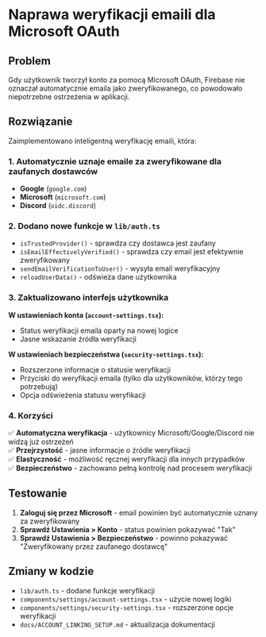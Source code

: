 # Naprawa weryfikacji emaili dla Microsoft OAuth

## Problem

Gdy użytkownik tworzył konto za pomocą Microsoft OAuth, Firebase nie oznaczał automatycznie emaila jako zweryfikowanego, co powodowało niepotrzebne ostrzeżenia w aplikacji.

## Rozwiązanie

Zaimplementowano inteligentną weryfikację emaili, która:

### 1. Automatycznie uznaje emaile za zweryfikowane dla zaufanych dostawców

- **Google** (`google.com`)
- **Microsoft** (`microsoft.com`)
- **Discord** (`oidc.discord`)

### 2. Dodano nowe funkcje w `lib/auth.ts`

- `isTrustedProvider()` - sprawdza czy dostawca jest zaufany
- `isEmailEffectivelyVerified()` - sprawdza czy email jest efektywnie zweryfikowany
- `sendEmailVerificationToUser()` - wysyła email weryfikacyjny
- `reloadUserData()` - odświeża dane użytkownika

### 3. Zaktualizowano interfejs użytkownika

**W ustawieniach konta (`account-settings.tsx`):**

- Status weryfikacji emaila oparty na nowej logice
- Jasne wskazanie źródła weryfikacji

**W ustawieniach bezpieczeństwa (`security-settings.tsx`):**

- Rozszerzone informacje o statusie weryfikacji
- Przyciski do weryfikacji emaila (tylko dla użytkowników, którzy tego potrzebują)
- Opcja odświeżenia statusu weryfikacji

### 4. Korzyści

✅ **Automatyczna weryfikacja** - użytkownicy Microsoft/Google/Discord nie widzą już ostrzeżeń  
✅ **Przejrzystość** - jasne informacje o źródle weryfikacji  
✅ **Elastyczność** - możliwość ręcznej weryfikacji dla innych przypadków  
✅ **Bezpieczeństwo** - zachowano pełną kontrolę nad procesem weryfikacji

## Testowanie

1. **Zaloguj się przez Microsoft** - email powinien być automatycznie uznany za zweryfikowany
2. **Sprawdź Ustawienia > Konto** - status powinien pokazywać "Tak"
3. **Sprawdź Ustawienia > Bezpieczeństwo** - powinno pokazywać "Zweryfikowany przez zaufanego dostawcę"

## Zmiany w kodzie

- `lib/auth.ts` - dodane funkcje weryfikacji
- `components/settings/account-settings.tsx` - użycie nowej logiki
- `components/settings/security-settings.tsx` - rozszerzone opcje weryfikacji
- `docs/ACCOUNT_LINKING_SETUP.md` - aktualizacja dokumentacji
